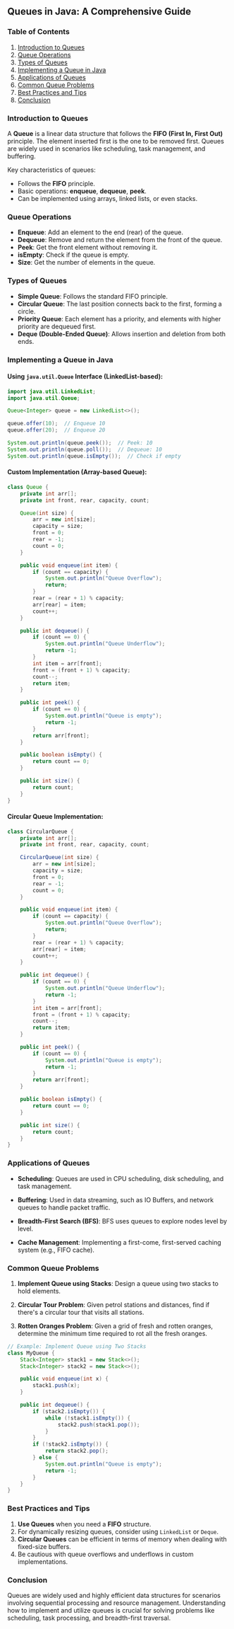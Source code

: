 ## Queues in Java: A Comprehensive Guide

### Table of Contents

1. [Introduction to Queues](#introduction-to-queues)
2. [Queue Operations](#queue-operations)
3. [Types of Queues](#types-of-queues)
4. [Implementing a Queue in Java](#implementing-a-queue-in-java)
5. [Applications of Queues](#applications-of-queues)
6. [Common Queue Problems](#common-queue-problems)
7. [Best Practices and Tips](#best-practices-and-tips)
8. [Conclusion](#conclusion)

### Introduction to Queues

A **Queue** is a linear data structure that follows the **FIFO (First In, First Out)** principle. The element inserted first is the one to be removed first. Queues are widely used in scenarios like scheduling, task management, and buffering.

Key characteristics of queues:

- Follows the **FIFO** principle.
- Basic operations: **enqueue**, **dequeue**, **peek**.
- Can be implemented using arrays, linked lists, or even stacks.

### Queue Operations

- **Enqueue**: Add an element to the end (rear) of the queue.
- **Dequeue**: Remove and return the element from the front of the queue.
- **Peek**: Get the front element without removing it.
- **isEmpty**: Check if the queue is empty.
- **Size**: Get the number of elements in the queue.

### Types of Queues

- **Simple Queue**: Follows the standard FIFO principle.
- **Circular Queue**: The last position connects back to the first, forming a circle.
- **Priority Queue**: Each element has a priority, and elements with higher priority are dequeued first.
- **Deque (Double-Ended Queue)**: Allows insertion and deletion from both ends.

### Implementing a Queue in Java

#### Using `java.util.Queue` Interface (LinkedList-based):

```java
import java.util.LinkedList;
import java.util.Queue;

Queue<Integer> queue = new LinkedList<>();

queue.offer(10);  // Enqueue 10
queue.offer(20);  // Enqueue 20

System.out.println(queue.peek());  // Peek: 10
System.out.println(queue.poll());  // Dequeue: 10
System.out.println(queue.isEmpty());  // Check if empty
```

#### Custom Implementation (Array-based Queue):

```java
class Queue {
    private int arr[];
    private int front, rear, capacity, count;

    Queue(int size) {
        arr = new int[size];
        capacity = size;
        front = 0;
        rear = -1;
        count = 0;
    }

    public void enqueue(int item) {
        if (count == capacity) {
            System.out.println("Queue Overflow");
            return;
        }
        rear = (rear + 1) % capacity;
        arr[rear] = item;
        count++;
    }

    public int dequeue() {
        if (count == 0) {
            System.out.println("Queue Underflow");
            return -1;
        }
        int item = arr[front];
        front = (front + 1) % capacity;
        count--;
        return item;
    }

    public int peek() {
        if (count == 0) {
            System.out.println("Queue is empty");
            return -1;
        }
        return arr[front];
    }

    public boolean isEmpty() {
        return count == 0;
    }

    public int size() {
        return count;
    }
}
```

#### Circular Queue Implementation:

```java
class CircularQueue {
    private int arr[];
    private int front, rear, capacity, count;

    CircularQueue(int size) {
        arr = new int[size];
        capacity = size;
        front = 0;
        rear = -1;
        count = 0;
    }

    public void enqueue(int item) {
        if (count == capacity) {
            System.out.println("Queue Overflow");
            return;
        }
        rear = (rear + 1) % capacity;
        arr[rear] = item;
        count++;
    }

    public int dequeue() {
        if (count == 0) {
            System.out.println("Queue Underflow");
            return -1;
        }
        int item = arr[front];
        front = (front + 1) % capacity;
        count--;
        return item;
    }

    public int peek() {
        if (count == 0) {
            System.out.println("Queue is empty");
            return -1;
        }
        return arr[front];
    }

    public boolean isEmpty() {
        return count == 0;
    }

    public int size() {
        return count;
    }
}
```

### Applications of Queues

- **Scheduling**:
  Queues are used in CPU scheduling, disk scheduling, and task management.

- **Buffering**:
  Used in data streaming, such as IO Buffers, and network queues to handle packet traffic.

- **Breadth-First Search (BFS)**:
  BFS uses queues to explore nodes level by level.

- **Cache Management**:
  Implementing a first-come, first-served caching system (e.g., FIFO cache).

### Common Queue Problems

1. **Implement Queue using Stacks**:
   Design a queue using two stacks to hold elements.

2. **Circular Tour Problem**:
   Given petrol stations and distances, find if there's a circular tour that visits all stations.

3. **Rotten Oranges Problem**:
   Given a grid of fresh and rotten oranges, determine the minimum time required to rot all the fresh oranges.

```java
// Example: Implement Queue using Two Stacks
class MyQueue {
    Stack<Integer> stack1 = new Stack<>();
    Stack<Integer> stack2 = new Stack<>();

    public void enqueue(int x) {
        stack1.push(x);
    }

    public int dequeue() {
        if (stack2.isEmpty()) {
            while (!stack1.isEmpty()) {
                stack2.push(stack1.pop());
            }
        }
        if (!stack2.isEmpty()) {
            return stack2.pop();
        } else {
            System.out.println("Queue is empty");
            return -1;
        }
    }
}
```

### Best Practices and Tips

1. **Use Queues** when you need a **FIFO** structure.
2. For dynamically resizing queues, consider using `LinkedList` or `Deque`.
3. **Circular Queues** can be efficient in terms of memory when dealing with fixed-size buffers.
4. Be cautious with queue overflows and underflows in custom implementations.

### Conclusion

Queues are widely used and highly efficient data structures for scenarios involving sequential processing and resource management. Understanding how to implement and utilize queues is crucial for solving problems like scheduling, task processing, and breadth-first traversal.
